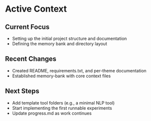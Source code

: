 # Active Context

## Current Focus
- Setting up the initial project structure and documentation
- Defining the memory bank and directory layout

## Recent Changes
- Created README, requirements.txt, and per-theme documentation
- Established memory-bank with core context files

## Next Steps
- Add template tool folders (e.g., a minimal NLP tool)
- Start implementing the first runnable experiments
- Update progress.md as work continues 
